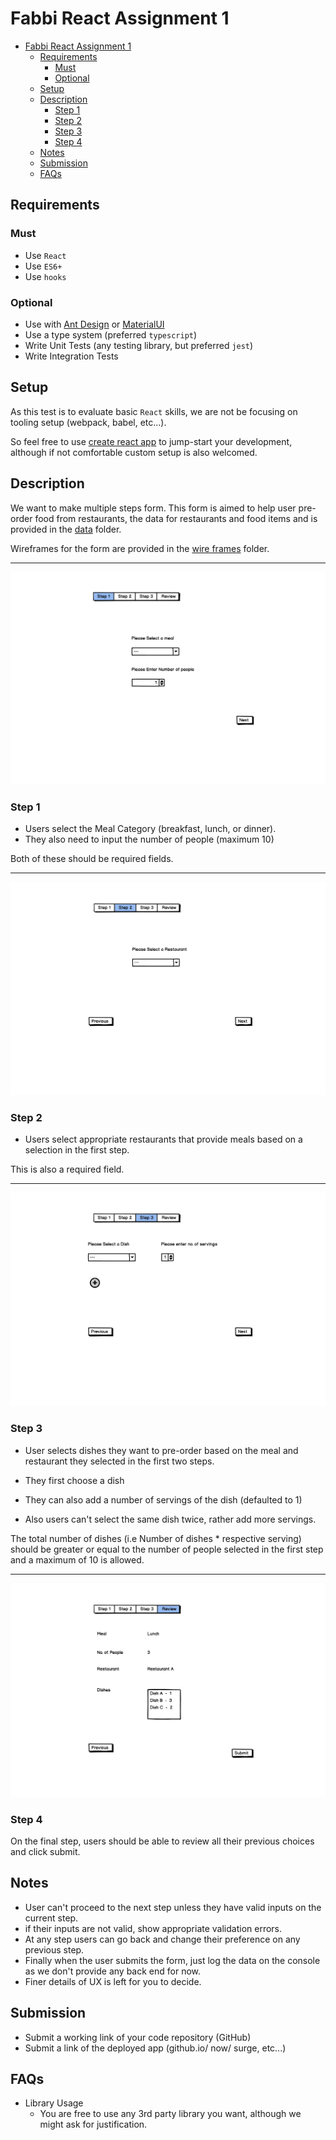 # Fabbi React Assignment 1

<!-- toc -->

- [Fabbi React Assignment 1](#fabbi-react-assignment-1)
  - [Requirements](#requirements)
    - [Must](#must)
    - [Optional](#optional)
  - [Setup](#setup)
  - [Description](#description)
    - [Step 1](#step-1)
    - [Step 2](#step-2)
    - [Step 3](#step-3)
    - [Step 4](#step-4)
  - [Notes](#notes)
  - [Submission](#submission)
  - [FAQs](#faqs)

<!-- tocstop -->

## Requirements

### Must

- Use `React`
- Use `ES6+`
- Use `hooks`

### Optional

- Use with [Ant Design](https://ant.design/) or [MaterialUI](https://material-ui.com/)
- Use a type system (preferred `typescript`)
- Write Unit Tests (any testing library, but preferred `jest`)
- Write Integration Tests

## Setup

As this test is to evaluate basic `React` skills, we are not be focusing on tooling setup (webpack, babel, etc...).

So feel free to use [create react app](https://github.com/facebookincubator/create-react-app) to jump-start your development, although if not comfortable custom setup is also welcomed.

## Description

We want to make multiple steps form. This form is aimed to help user pre-order food from restaurants, the data for restaurants and food items and is provided in the [data](./data) folder.

Wireframes for the form are provided in the [wire frames](./wireframes) folder.

---
![step 1](./wireframes/Step%201.png "step 1")

### Step 1

- Users select the Meal Category (breakfast, lunch, or dinner).
- They also need to input the number of people (maximum 10)

Both of these should be required fields.

---
![step 2](./wireframes/Step%202.png "step 2")

### Step 2

- Users select appropriate restaurants that provide meals based on a selection in the first step.

This is also a required field.

---
![step 3](./wireframes/Step%203.png "step 3")

### Step 3

- User selects dishes they want to pre-order based on the meal and restaurant they selected in the first two steps.

- They first choose a dish
- They can also add a number of servings of the dish (defaulted to 1)
- Also users can't select the same dish twice, rather add more servings.

The total number of dishes (i.e Number of dishes \* respective serving) should be greater or equal to the number of people selected in the first step and a maximum of 10 is allowed.

---
![step 4](./wireframes/Step%204.png "step 4")

### Step 4

On the final step, users should be able to review all their previous choices
and click submit.

## Notes

- User can't proceed to the next step unless they have valid inputs on the current step.
- if their inputs are not valid, show appropriate validation errors.
- At any step users can go back and change their preference on any previous step.
- Finally when the user submits the form, just log the data on the console as we don't provide any back end for now.
- Finer details of UX is left for you to decide.

## Submission

- Submit a working link of your code repository (GitHub)
- Submit a link of the deployed app (github.io/ now/ surge, etc...)

## FAQs

- Library Usage
  - You are free to use any 3rd party library you want, although we might ask for justification.
